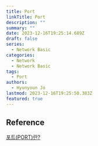 ```yaml
---
title: Port
linkTitle: Port
description: ""
summary: ""
date: 2023-12-16T19:25:14.689Z
draft: false
series:
  - Network Basic
categories:
  - Network
  - Network Basic
tags:
  - Port
authors:
  - Hyunyoun Jo
lastmod: 2023-12-16T19:25:50.383Z
featured: true
---
```


## Reference

[포트(PORT)란?](https://sangbeomkim.tistory.com/101)
